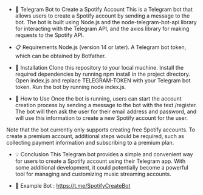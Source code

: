 - 🤖 Telegram Bot to Create a Spotify Account
This is a Telegram bot that allows users to create a Spotify account by sending a message to the bot. The bot is built using Node.js and the node-telegram-bot-api library for interacting with the Telegram API, and the axios library for making requests to the Spotify API.

- 📋 Requirements
Node.js (version 14 or later).
A Telegram bot token, which can be obtained by Botfather.
- 🚀 Installation
Clone this repository to your local machine.
Install the required dependencies by running npm install in the project directory.
Open index.js and replace TELEGRAM-TOKEN with your Telegram bot token.
Run the bot by running node index.js.
- 💬 How to Use
Once the bot is running, users can start the account creation process by sending a message to the bot with the text /register. The bot will then ask the user for their email address and password, and will use this information to create a new Spotify account for the user.

Note that the bot currently only supports creating free Spotify accounts. To create a premium account, additional steps would be required, such as collecting payment information and subscribing to a premium plan.

- 💡 Conclusion
This Telegram bot provides a simple and convenient way for users to create a Spotify account using their Telegram app. With some additional development, it could potentially become a powerful tool for managing and customizing music streaming accounts.

- 🤖 Example Bot :
https://t.me/SpotifyCreateBot
